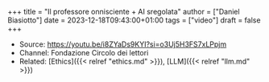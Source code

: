 +++
title = "Il professore onnisciente + AI sregolata"
author = ["Daniel Biasiotto"]
date = 2023-12-18T09:43:00+01:00
tags = ["video"]
draft = false
+++

-   Source: <https://youtu.be/i8ZYaDs9KYI?si=o3Uj5H3FS7xLPpjm>
-   Channel: Fondazione Circolo dei lettori
-   Related: [Ethics]({{< relref "ethics.md" >}}), [LLM]({{< relref "llm.md" >}})
